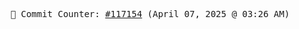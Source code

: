 <p align="center">
    <samp>
        📮 Commit Counter: <a href="https://github.com/Javascript-void0/Javascript-void0/commits/main">#117154</a> (April 07, 2025 @ 03:26 AM)
    </samp>
</p>